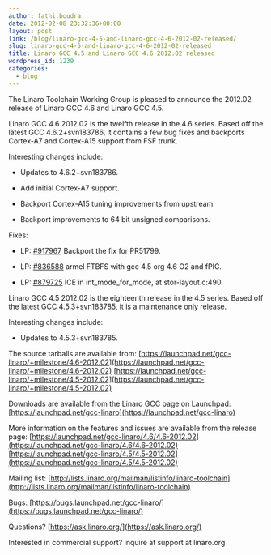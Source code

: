 ```yaml
---
author: fathi.boudra
date: 2012-02-08 23:32:36+00:00
layout: post
link: /blog/linaro-gcc-4-5-and-linaro-gcc-4-6-2012-02-released/
slug: linaro-gcc-4-5-and-linaro-gcc-4-6-2012-02-released
title: Linaro GCC 4.5 and Linaro GCC 4.6 2012.02 released
wordpress_id: 1239
categories:
  - blog
---
```


The Linaro Toolchain Working Group is pleased to announce the 2012.02
release of Linaro GCC 4.6 and Linaro GCC 4.5.

Linaro GCC 4.6 2012.02 is the twelfth release in the 4.6 series. Based
off the latest GCC 4.6.2+svn183786, it contains a few bug
fixes and backports Cortex-A7 and Cortex-A15 support from FSF trunk.

Interesting changes include:

- Updates to 4.6.2+svn183786.

- Add initial Cortex-A7 support.

- Backport Cortex-A15 tuning improvements from upstream.

- Backport improvements to 64 bit unsigned comparisons.

Fixes:

- LP: [#917967](http://bugs.launchpad.net/bugs/917967) Backport the fix for PR51799.

- LP: [#836588](http://bugs.launchpad.net/bugs/836588) armel FTBFS with gcc 4.5 org 4.6 O2 and fPIC.

- LP: [#879725](http://bugs.launchpad.net/bugs/879725) ICE in int_mode_for_mode, at stor-layout.c:490.

Linaro GCC 4.5 2012.02 is the eighteenth release in the 4.5 series. Based
off the latest GCC 4.5.3+svn183785, it is a maintenance only release.

Interesting changes include:

- Updates to 4.5.3+svn183785.

The source tarballs are available from:
[https://launchpad.net/gcc-linaro/+milestone/4.6-2012.02](https://launchpad.net/gcc-linaro/+milestone/4.6-2012.02)
[https://launchpad.net/gcc-linaro/+milestone/4.5-2012.02](https://launchpad.net/gcc-linaro/+milestone/4.5-2012.02)

Downloads are available from the Linaro GCC page on Launchpad:
[https://launchpad.net/gcc-linaro](https://launchpad.net/gcc-linaro)

More information on the features and issues are available from the
release page:
[https://launchpad.net/gcc-linaro/4.6/4.6-2012.02](https://launchpad.net/gcc-linaro/4.6/4.6-2012.02)
[https://launchpad.net/gcc-linaro/4.5/4.5-2012.02](https://launchpad.net/gcc-linaro/4.5/4.5-2012.02)

Mailing list: [http://lists.linaro.org/mailman/listinfo/linaro-toolchain](http://lists.linaro.org/mailman/listinfo/linaro-toolchain)

Bugs: [https://bugs.launchpad.net/gcc-linaro/](https://bugs.launchpad.net/gcc-linaro/)

Questions? [https://ask.linaro.org/](https://ask.linaro.org/)

Interested in commercial support? inquire at support at linaro.org
